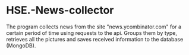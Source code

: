 # HSE.-News-collector

The program collects news from the site "news.ycombinator.com" for a certain period of time using requests to the api.
Groups them by type, retrieves all the pictures and saves received information to the database (MongoDB).
